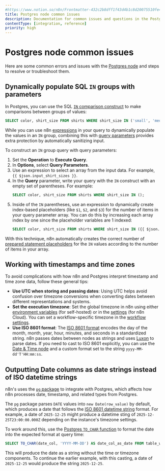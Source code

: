 ```yaml
---
#https://www.notion.so/n8n/Frontmatter-432c2b8dff1f43d4b1c8d20075510fe4
title: Postgres node common issues
description: Documentation for common issues and questions in the Postgres node in n8n, a workflow automation platform. Includes details of the issue and suggested solutions.
contentType: [integration, reference]
priority: high
---
```


# Postgres node common issues

Here are some common errors and issues with the [Postgres node](/integrations/builtin/app-nodes/n8n-nodes-base.postgres/index.md) and steps to resolve or troubleshoot them.

## Dynamically populate SQL `IN` groups with parameters

In Postgres, you can use the SQL [`IN` comparison construct](https://www.postgresql.org/docs/current/functions-comparisons.html#FUNCTIONS-COMPARISONS-IN-SCALAR) to make comparisons between groups of values:

```sql
SELECT color, shirt_size FROM shirts WHERE shirt_size IN ('small', 'medium', 'large');
```

While you can use n8n [expressions](/code/expressions.md) in your query to dynamically populate the values in an `IN` group, combining this with [query parameters](/integrations/builtin/app-nodes/n8n-nodes-base.postgres/index.md#use-query-parameters) provides extra protection by automatically sanitizing input.

To construct an `IN` group query with query parameters:

1. Set the **Operation** to **Execute Query**.
2. In **Options**, select **Query Parameters**.
3. Use an expression to select an array from the input data. For example, `{{ $json.input_shirt_sizes }}`.
4. In the **Query** parameter, write your query with the `IN` construct with an empty set of parentheses. For example:
	```sql
	SELECT color, shirt_size FROM shirts WHERE shirt_size IN ();
	```
5. Inside of the `IN` parentheses, use an expression to dynamically create index-based placeholders (like `$1`, `$2`, and `$3`) for the number of items in your query parameter array. You can do this by increasing each array index by one since the placeholder variables are 1 indexed:
	```sql
	SELECT color, shirt_size FROM shirts WHERE shirt_size IN ({{ $json.input_shirt_sizes.map((i, pos) => "$" + (pos+1)).join(', ') }});
	```

With this technique, n8n automatically creates the correct number of [prepared statement placeholders](https://www.postgresql.org/docs/current/sql-prepare.html) for the `IN` values according to the number of items in your array.

## Working with timestamps and time zones

To avoid complications with how n8n and Postgres interpret timestamp and time zone data, follow these general tips:

- **Use UTC when storing and passing dates**: Using UTC helps avoid confusion over timezone conversions when converting dates between different representations and systems.
- **Set the execution timezone**: Set the global timezone in n8n using either [environment variables](/hosting/configuration/configuration-examples/time-zone.md) (for self-hosted) or in the [settings](/manage-cloud/set-cloud-timezone.md) (for n8n Cloud). You can set a workflow-specific timezone in the [workflow settings](/workflows/settings.md).
- **Use ISO 8601 format**: The [ISO 8601 format](https://en.wikipedia.org/wiki/ISO_8601) encodes the day of the month, month, year, hour, minutes, and seconds in a standardized string. n8n passes dates between nodes as strings and uses [Luxon](/code/cookbook/luxon.md) to parse dates. If you need to cast to ISO 8601 explicitly, you can use the [Date & Time node](/integrations/builtin/core-nodes/n8n-nodes-base.datetime.md) and a custom format set to the string `yyyy-MM-dd'T'HH:mm:ss`.

## Outputting Date columns as date strings instead of ISO datetime strings 

n8n's uses the [`pg` package](https://www.npmjs.com/package/pg) to integrate with Postgres, which affects how n8n processes date, timestamp, and related types from Postgres.

The `pg` package parses `DATE` values into `new Date(row_value)` by default, which produces a date that follows the [ISO 8601 datetime string](https://en.wikipedia.org/wiki/ISO_8601#Combined_date_and_time_representations) format. For example, a date of `2025-12-25` might produce a datetime sting of `2025-12-25T23:00:00.000Z` depending on the instance's timezone settings.

To work around this, use the [Postgres `TO_CHAR` function](https://www.postgresql.org/docs/current/functions-formatting.html#FUNCTIONS-FORMATTING) to format the date into the expected format at query time:

```sql
SELECT TO_CHAR(date_col, 'YYYY-MM-DD') AS date_col_as_date FROM table_with_date_col
```

This will produce the date as a string without the time or timezone components. To continue the earlier example, with this casting, a date of `2025-12-25` would produce the string `2025-12-25`.

